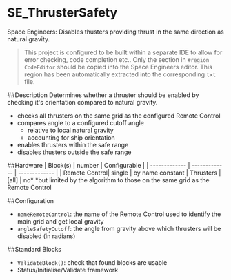 # SE_ThrusterSafety
Space Engineers: Disables thusters providing thrust in the same direction as natural gravity.

> This project is configured to be built within a separate IDE to allow for error checking, code completion etc..
> Only the section in `#region CodeEditor` should be copied into the Space Engineers editor. This region has been automatically extracted into the corresponding `txt` file.

##Description
Determines whether a thruster should be enabled by checking it's orientation compared to natural gravity.
+ checks all thrusters on the same grid as the configured Remote Control
+ compares angle to a configured cutoff angle
  - relative to local natural gravity
  - accounting for ship orientation
+ enables thrusters within the safe range
+ disables thusters outside the safe range

##Hardware
| Block(s)      | number        | Configurable  |
| ------------- | ------------- | ------------- |
| Remote Control| single        | by name constant
| Thrusters     | [all]         | no*
*but limited by the algorithm to those on the same grid as the Remote Control

##Configuration
+ `nameRemoteControl`: the name of the Remote Control used to identify the main grid and get local gravity
+ `angleSafetyCutoff`: the angle from gravity above which thrusters will be disabled (in radians)

##Standard Blocks
+ `ValidateBlock()`: check that found blocks are usable
+ Status/Initialise/Validate framework